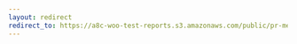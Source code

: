 ```yaml
---
layout: redirect
redirect_to: https://a8c-woo-test-reports.s3.amazonaws.com/public/pr-merge/37714/api/index.html
---
```

